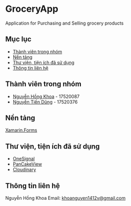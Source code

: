# GroceryApp
 Application for Purchasing and Selling grocery products
 
## Mục lục
* [Thành viên trong nhóm](#thành-viên-trong-nhóm)
* [Nền tảng](#nền-tảng)
* [Thư viện, tiện ích đã sử dụng](#thư-viện-tiện-ích-đã-sử-dụng)
* [Thông tin liên hệ](#thông-tin-liên-hệ)


## Thành viên trong nhóm
* [Nguyễn Hồng Khoa](https://github.com/) - 17520087
* [Nguyễn Tiến Dũng](https://github.com/) - 17520376

## Nền tảng
[Xamarin.Forms](https://dotnet.microsoft.com/apps/xamarin/xamarin-forms)
## Thư viện, tiện ích đã sử dụng
* [OneSignal](https://onesignal.com/)
* [PanCakeView](https://github.com/sthewissen/Xamarin.Forms.PancakeView)
* [Cloudinary](https://cloudinary.com/)
## Thông tin liên hệ
Nguyễn Hồng Khoa
Email: 
[khoanguyen1412v@gmail.com](mailto:khoanguyen1412v@gmail.com)
